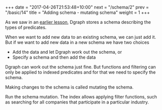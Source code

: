 +++
date = "2017-04-26T21:53:48+10:00"
next = "/schema/2"
prev = "/basic/14"
title = "Adding schema - mutating schema"
weight = 1
+++

As we saw in an [earlier lesson](/basic/3/), Dgraph stores a schema describing the types of predicates.

When we want to add new data to an existing schema, we can just add it.  But if we want to add new data in a new schema we have two choices

* Add the data and let Dgraph work out the schema, or
* Specify a schema and then add the data

Dgraph can work out the schema just fine.  But functions and filtering
can only be applied to indexed predicates and for that we need to specify the schema.

Making changes to the schema is called mutating the schema.

Run the schema mutation.  The index allows applying filter functions,
such as searching for all companies that participate in a particular
industry.
